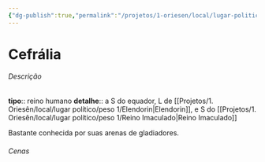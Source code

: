 ```yaml
---
{"dg-publish":true,"permalink":"/projetos/1-oriesen/local/lugar-politico/peso-1/cefralia/"}
---
```



# Cefrália

###### Descrição
**tipo**:: reino humano
**detalhe**:: a S do equador, L de [[Projetos/1. Oriesên/local/lugar político/peso 1/Elendorin|Elendorin]], e S do [[Projetos/1. Oriesên/local/lugar político/peso 1/Reino Imaculado|Reino Imaculado]]

Bastante conhecida por suas arenas de gladiadores.


###### Cenas

